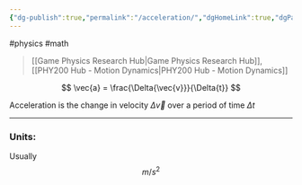 ```yaml
---
{"dg-publish":true,"permalink":"/acceleration/","dgHomeLink":true,"dgPassFrontmatter":false,"dgShowLocalGraph":true}
---
```


#physics #math 
> [[Game Physics Research Hub|Game Physics Research Hub]], [[PHY200 Hub - Motion Dynamics|PHY200 Hub - Motion Dynamics]]

$$
\vec{a} = \frac{\Delta{\vec{v}}}{\Delta{t}}
$$

Acceleration is the change in velocity $\Delta{\vec{v}}$ over a period of time $\Delta{t}$

---

### Units:
Usually 
$$m/s^{2}$$
